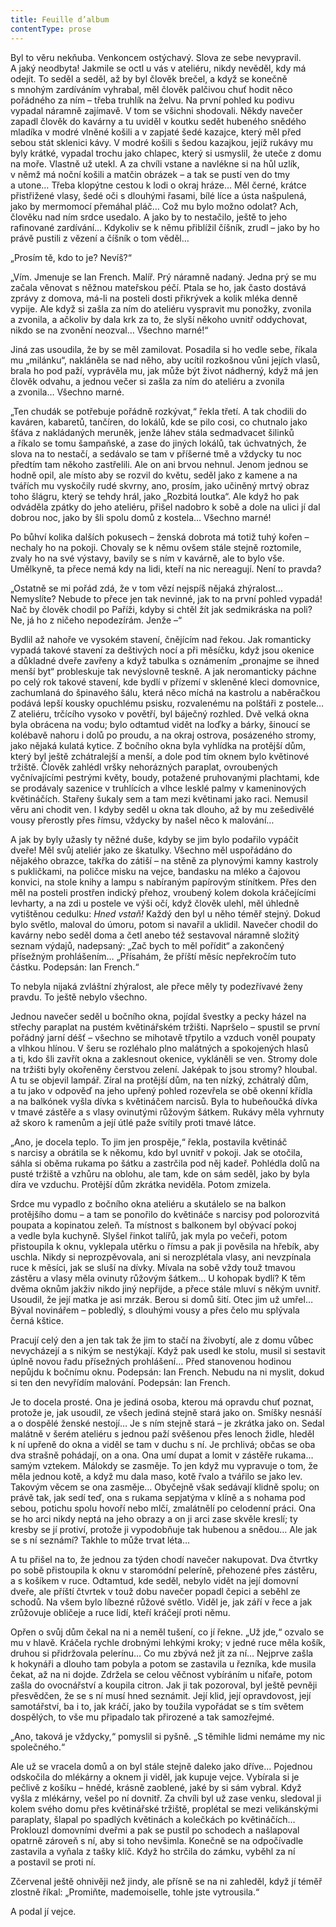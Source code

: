```yaml
---
title: Feuille d’album
contentType: prose
---
```


<section>

Byl to věru nekňuba. Venkoncem ostýchavý. Slova ze sebe nevypravil. A jaký neodbyta! Jakmile se octl u vás v ateliéru, nikdy nevěděl, kdy má odejít. To seděl a seděl, až by byl člověk brečel, a když se konečně s mnohým zardíváním vyhrabal, měl člověk palčivou chuť hodit něco pořádného za ním – třeba truhlík na želvu. Na první pohled ku podivu vypadal náramně zajímavě. V tom se všichni shodovali. Někdy navečer zapadl člověk do kavárny a tu uviděl v koutku sedět hubeného snědého mladíka v modré vlněné košili a v zapjaté šedé kazajce, který měl před sebou stát sklenici kávy. V modré košili s šedou kazajkou, jejíž rukávy mu byly krátké, vypadal trochu jako chlapec, který si usmyslil, že uteče z domu na moře. Vlastně už utekl. A za chvíli vstane a navlékne si na hůl uzlík, v němž má noční košili a matčin obrázek – a tak se pustí ven do tmy a utone… Třeba klopýtne cestou k lodi o okraj hráze… Měl černé, krátce přistřižené vlasy, šedé oči s dlouhými řasami, bílé líce a ústa našpulená, jako by mermomocí přemáhal pláč… Což mu bylo možno odolat? Ach, člověku nad ním srdce usedalo. A jako by to nestačilo, ještě to jeho rafinované zardívání… Kdykoliv se k němu přiblížil číšník, zrudl – jako by ho právě pustili z vězení a číšník o tom věděl…

„Prosím tě, kdo to je? Nevíš?“

„Vím. Jmenuje se Ian French. Malíř. Prý náramně nadaný. Jedna prý se mu začala věnovat s něžnou mateřskou péčí. Ptala se ho, jak často dostává zprávy z domova, má-li na posteli dosti přikrývek a kolik mléka denně vypije. Ale když si zašla za ním do ateliéru vyspravit mu ponožky, zvonila a zvonila, a ačkoliv by dala krk za to, že slyší někoho uvnitř oddychovat, nikdo se na zvonění neozval… Všechno marné!“

Jiná zas usoudila, že by se měl zamilovat. Posadila si ho vedle sebe, říkala mu „milánku“, nakláněla se nad něho, aby ucítil rozkošnou vůni jejích vlasů, brala ho pod paží, vyprávěla mu, jak může být život nádherný, když má jen člověk odvahu, a jednou večer si zašla za ním do ateliéru a zvonila a zvonila… Všechno marné.

„Ten chudák se potřebuje pořádně rozkývat,“ řekla třetí. A tak chodili do kaváren, kabaretů, tančíren, do lokálů, kde se pilo cosi, co chutnalo jako šťáva z nakládaných meruněk, jenže láhev stála sedmadvacet šilinků a říkalo se tomu šampaňské, a zase do jiných lokálů, tak úchvatných, že slova na to nestačí, a sedávalo se tam v příšerné tmě a vždycky tu noc předtím tam někoho zastřelili. Ale on ani brvou nehnul. Jenom jednou se hodně opil, ale místo aby se rozvil do květu, seděl jako z kamene a na tvářích mu vyskočily rudé skvrny, ano, prosím, jako učiněný mrtvý obraz toho šlágru, který se tehdy hrál, jako „Rozbitá loutka“. Ale když ho pak odváděla zpátky do jeho ateliéru, přišel nadobro k sobě a dole na ulici jí dal dobrou noc, jako by šli spolu domů z kostela… Všechno marné!

Po bůhví kolika dalších pokusech – ženská dobrota má totiž tuhý kořen – nechaly ho na pokoji. Chovaly se k němu ovšem stále stejně roztomile, zvaly ho na své výstavy, bavily se s ním v kavárně, ale to bylo vše. Umělkyně, ta přece nemá kdy na lidi, kteří na nic nereagují. Není to pravda?

„Ostatně se mi pořád zdá, že v tom vězí nejspíš nějaká zhýralost… Nemyslíte? Nebude to přece jen tak nevinné, jak to na první pohled vypadá! Nač by člověk chodil po Paříži, kdyby si chtěl žít jak sedmikráska na poli? Ne, já ho z ničeho nepodezírám. Jenže –“

Bydlil až nahoře ve vysokém stavení, čnějícím nad řekou. Jak romanticky vypadá takové stavení za deštivých nocí a při měsíčku, když jsou okenice a důkladné dveře zavřeny a když tabulka s oznámením „pronajme se ihned menší byt“ probleskuje tak nevýslovně teskně. A jak neromanticky páchne po celý rok takové stavení, kde bydlí v přízemí v skleněné kleci domovnice, zachumlaná do špinavého šálu, která něco míchá na kastrolu a naběračkou podává lepší kousky opuchlému psisku, rozvalenému na polštáři z postele… Z ateliéru, trčícího vysoko v povětří, byl báječný rozhled. Dvě velká okna byla obrácena na vodu; bylo odtamtud vidět na loďky a bárky, šinoucí se kolébavě nahoru i dolů po proudu, a na okraj ostrova, posázeného stromy, jako nějaká kulatá kytice. Z bočního okna byla vyhlídka na protější dům, který byl ještě zchátralejší a menší, a dole pod tím oknem bylo květinové tržiště. Člověk zahlédl vršky nehorázných paraplat, ovroubených vyčnívajícími pestrými květy, boudy, potažené pruhovanými plachtami, kde se prodávaly sazenice v truhlících a vlhce lesklé palmy v kameninových květináčích. Stařeny šukaly sem a tam mezi květinami jako raci. Nemusil věru ani chodit ven. I kdyby seděl u okna tak dlouho, až by mu zešedivělé vousy přerostly přes římsu, vždycky by našel něco k malování…

A jak by byly užasly ty něžné duše, kdyby se jim bylo podařilo vypáčit dveře! Měl svůj ateliér jako ze škatulky. Všechno měl uspořádáno do nějakého obrazce, takřka do zátiší – na stěně za plynovými kamny kastroly s pukličkami, na poličce misku na vejce, bandasku na mléko a čajovou konvici, na stole knihy a lampu s nabíraným papírovým stínítkem. Přes den měl na posteli prostřen indický přehoz, vroubený kolem dokola kráčejícími levharty, a na zdi u postele ve výši očí, když člověk ulehl, měl úhledně vytištěnou cedulku: _Hned vstaň!_ Každý den byl u něho téměř stejný. Dokud bylo světlo, maloval do úmoru, potom si navařil a uklidil. Navečer chodil do kavárny nebo seděl doma a četl anebo též sestavoval náramně složitý seznam výdajů, nadepsaný: „Zač bych to měl pořídit“ a zakončený přísežným prohlášením… „Přísahám, že příští měsíc nepřekročím tuto částku. Podepsán: Ian French.“

To nebyla nijaká zvláštní zhýralost, ale přece měly ty podezřívavé ženy pravdu. To ještě nebylo všechno.

Jednou navečer seděl u bočního okna, pojídal švestky a pecky házel na střechy paraplat na pustém květinářském tržišti. Napršelo – spustil se první pořádný jarní déšť – všechno se mihotavě třpytilo a vzduch voněl poupaty a vlhkou hlínou. V šeru se rozléhalo plno malátných a spokojených hlasů a ti, kdo šli zavřít okna a zaklesnout okenice, vykláněli se ven. Stromy dole na tržišti byly okořeněny čerstvou zelení. Jaképak to jsou stromy? hloubal. A tu se objevil lampář. Zíral na protější dům, na ten nízký, zchátralý dům, a tu jako v odpověď na jeho upřený pohled rozevřela se obě okenní křídla a na balkónek vyšla dívka s květináčem narcisů. Byla to hubeňoučká dívka v tmavé zástěře a s vlasy ovinutými růžovým šátkem. Rukávy měla vyhrnuty až skoro k ramenům a její útlé paže svítily proti tmavé látce.

„Ano, je docela teplo. To jim jen prospěje,“ řekla, postavila květináč s narcisy a obrátila se k někomu, kdo byl uvnitř v pokoji. Jak se otočila, sáhla si oběma rukama po šátku a zastrčila pod něj kadeř. Pohlédla dolů na pusté tržiště a vzhůru na oblohu, ale tam, kde on sám seděl, jako by byla díra ve vzduchu. Protější dům zkrátka neviděla. Potom zmizela.

Srdce mu vypadlo z bočního okna ateliéru a skutálelo se na balkon protějšího domu – a tam se ponořilo do květináče s narcisy pod polorozvitá poupata a kopinatou zeleň. Ta místnost s balkonem byl obývací pokoj a vedle byla kuchyně. Slyšel řinkot talířů, jak myla po večeři, potom přistoupila k oknu, vyklepala utěrku o římsu a pak ji pověsila na hřebík, aby uschla. Nikdy si neprozpěvovala, ani si nerozplétala vlasy, ani nevzpínala ruce k měsíci, jak se sluší na dívky. Mívala na sobě vždy touž tmavou zástěru a vlasy měla ovinuty růžovým šátkem… U kohopak bydlí? K těm dvěma oknům jakživ nikdo jiný nepřijde, a přece stále mluví s někým uvnitř. Usoudil, že její matka je asi mrzák. Berou si domů šití. Otec jim už umřel… Býval novinářem – pobledlý, s dlouhými vousy a přes čelo mu splývala černá kštice.

Pracují celý den a jen tak tak že jim to stačí na živobytí, ale z domu vůbec nevycházejí a s nikým se nestýkají. Když pak usedl ke stolu, musil si sestavit úplně novou řadu přísežných prohlášení… Před stanovenou hodinou nepůjdu k bočnímu oknu. Podepsán: Ian French. Nebudu na ni myslit, dokud si ten den nevyřídím malování. Podepsán: Ian French.

Je to docela prosté. Ona je jediná osoba, kterou má opravdu chuť poznat, protože je, jak usoudil, ze všech jediná stejně stará jako on. Smíšky nesnáší a o dospělé ženské nestojí… Je s ním stejně stará – je zkrátka jako on. Sedal malátně v šerém ateliéru s jednou paží svěšenou přes lenoch židle, hleděl k ní upřeně do okna a viděl se tam v duchu s ní. Je prchlivá; občas se oba dva strašně pohádají, on a ona. Ona umí dupat a lomit v zástěře rukama… samým vztekem. Málokdy se zasměje. To jen když mu vypravuje o tom, že měla jednou kotě, a když mu dala maso, kotě řvalo a tvářilo se jako lev. Takovým věcem se ona zasměje… Obyčejně však sedávají klidně spolu; on právě tak, jak sedí teď, ona s rukama sepjatýma v klíně a s nohama pod sebou, potichu spolu hovoří nebo mlčí, zmalátnělí po celodenní práci. Ona se ho arci nikdy neptá na jeho obrazy a on ji arci zase skvěle kreslí; ty kresby se jí protiví, protože ji vypodobňuje tak hubenou a snědou… Ale jak se s ní seznámí? Takhle to může trvat léta…

A tu přišel na to, že jednou za týden chodí navečer nakupovat. Dva čtvrtky po sobě přistoupila k oknu v staromódní peleríně, přehozené přes zástěru, a s košíkem v ruce. Odtamtud, kde seděl, nebylo vidět na její domovní dveře, ale příští čtvrtek v touž dobu navečer popadl čepici a seběhl ze schodů. Na všem bylo líbezné růžové světlo. Viděl je, jak září v řece a jak zrůžovuje obličeje a ruce lidí, kteří kráčejí proti němu.

Opřen o svůj dům čekal na ni a neměl tušení, co jí řekne. „Už jde,“ ozvalo se mu v hlavě. Kráčela rychle drobnými lehkými kroky; v jedné ruce měla košík, druhou si přidržovala pelerínu… Co mu zbývá než jít za ní… Nejprve zašla k hokynáři a dlouho tam pobyla a potom se zastavila u řezníka, kde musila čekat, až na ni dojde. Zdržela se celou věčnost vybíráním u niťaře, potom zašla do ovocnářství a koupila citron. Jak ji tak pozoroval, byl ještě pevněji přesvědčen, že se s ní musí hned seznámit. Její klid, její opravdovost, její samotářství, ba i to, jak kráčí, jako by toužila vypořádat se s tím světem dospělých, to vše mu připadalo tak přirozené a tak samozřejmé.

„Ano, taková je vždycky,“ pomyslil si pyšně. „S těmihle lidmi nemáme my nic společného.“

Ale už se vracela domů a on byl stále stejně daleko jako dříve… Pojednou odskočila do mlékárny a oknem ji viděl, jak kupuje vejce. Vybírala si je pečlivě z košíku – hnědé, krásně zaoblené, jaké by si sám vybral. Když vyšla z mlékárny, vešel po ní dovnitř. Za chvíli byl už zase venku, sledoval ji kolem svého domu přes květinářské tržiště, proplétal se mezi velikánskými paraplaty, šlapal po spadlých květinách a kolečkách po květináčích… Proklouzl domovními dveřmi a pak se pustil po schodech a našlapoval opatrně zároveň s ní, aby si toho nevšimla. Konečně se na odpočívadle zastavila a vyňala z tašky klíč. Když ho strčila do zámku, vyběhl za ní a postavil se proti ní.

Zčervenal ještě ohnivěji než jindy, ale přísně se na ni zahleděl, když jí téměř zlostně říkal: „Promiňte, mademoiselle, tohle jste vytrousila.“

A podal jí vejce.

</section>
